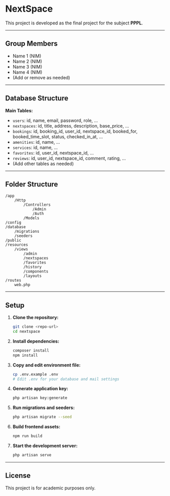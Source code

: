 # NextSpace

This project is developed as the final project for the subject **PPPL**.

---

## Group Members

- Name 1 (NIM)
- Name 2 (NIM)
- Name 3 (NIM)
- Name 4 (NIM)
- (Add or remove as needed)

---

## Database Structure

**Main Tables:**
- `users`: id, name, email, password, role, ...
- `nextspaces`: id, title, address, description, base_price, ...
- `bookings`: id, booking_id, user_id, nextspace_id, booked_for, booked_time_slot, status, checked_in_at, ...
- `amenities`: id, name, ...
- `services`: id, name, ...
- `favorites`: id, user_id, nextspace_id, ...
- `reviews`: id, user_id, nextspace_id, comment, rating, ...
- (Add other tables as needed)

---

## Folder Structure

```
/app
    /Http
        /Controllers
            /Admin
            /Auth
        /Models
/config
/database
    /migrations
    /seeders
/public
/resources
    /views
        /admin
        /nextspaces
        /favorites
        /history
        /components
        /layouts
/routes
    web.php
```

---

## Setup

1. **Clone the repository:**
    ```sh
    git clone <repo-url>
    cd nextspace
    ```

2. **Install dependencies:**
    ```sh
    composer install
    npm install
    ```

3. **Copy and edit environment file:**
    ```sh
    cp .env.example .env
    # Edit .env for your database and mail settings
    ```

4. **Generate application key:**
    ```sh
    php artisan key:generate
    ```

5. **Run migrations and seeders:**
    ```sh
    php artisan migrate --seed
    ```

6. **Build frontend assets:**
    ```sh
    npm run build
    ```

7. **Start the development server:**
    ```sh
    php artisan serve
    ```

---

## License

This project is for academic purposes only.